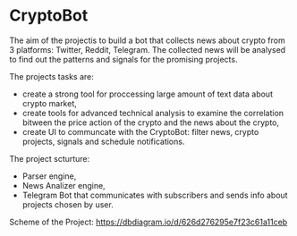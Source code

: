 # CryptoBot
The aim of the projectis to build a bot that collects news about crypto from 3 platforms: Twitter, Reddit, Telegram.  The collected news will be analysed to find out the patterns and signals for the promising projects.

The projects tasks are:
- create a strong tool for proccessing large amount of text data about crypto market,
- create tools for advanced technical analysis to examine the correlation bitween the price action of the crypto and the news about the crypto,
- create UI to communcate with the CryptoBot: filter news, crypto projects, signals and schedule notifications.

The project scturture:
- Parser engine,
- News Analizer engine,
- Telegram Bot that communicates with subscribers and sends info about projects chosen by user.


Scheme of the Project:
https://dbdiagram.io/d/626d276295e7f23c61a11ceb
